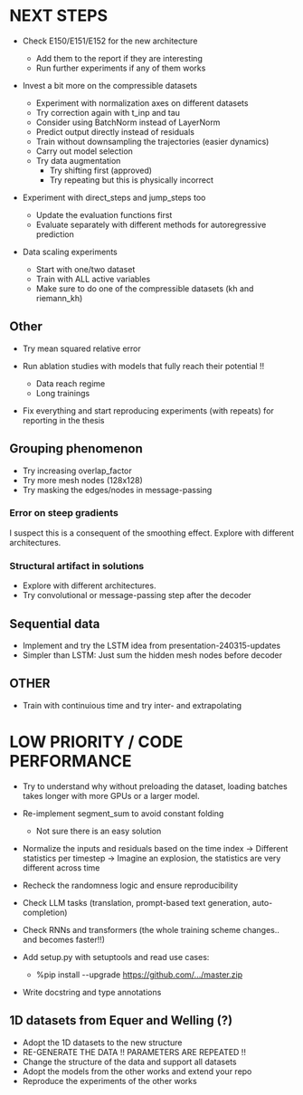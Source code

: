 # NEXT STEPS

- Check E150/E151/E152 for the new architecture
    - Add them to the report if they are interesting
    - Run further experiments if any of them works

- Invest a bit more on the compressible datasets
    - Experiment with normalization axes on different datasets
    - Try correction again with t_inp and tau
    - Consider using BatchNorm instead of LayerNorm
    - Predict output directly instead of residuals
    - Train without downsampling the trajectories (easier dynamics)
    - Carry out model selection
    - Try data augmentation
        - Try shifting first (approved)
        - Try repeating but this is physically incorrect

- Experiment with direct_steps and jump_steps too
    - Update the evaluation functions first
    - Evaluate separately with different methods for autoregressive prediction

- Data scaling experiments
    * Start with one/two dataset
    * Train with ALL active variables
    * Make sure to do one of the compressible datasets (kh and riemann_kh)

## Other

- Try mean squared relative error

- Run ablation studies with models that fully reach their potential !!
    - Data reach regime
    - Long trainings

- Fix everything and start reproducing experiments (with repeats) for reporting in the thesis


## Grouping phenomenon
- Try increasing overlap_factor
- Try more mesh nodes (128x128)
- Try masking the edges/nodes in message-passing

### Error on steep gradients
I suspect this is a consequent of the smoothing effect. Explore with different architectures.

### Structural artifact in solutions
- Explore with different architectures.
- Try convolutional or message-passing step after the decoder

## Sequential data
- Implement and try the LSTM idea from presentation-240315-updates
- Simpler than LSTM: Just sum the hidden mesh nodes before decoder

## OTHER

- Train with continuious time and try inter- and extrapolating

# LOW PRIORITY / CODE PERFORMANCE

- Try to understand why without preloading the dataset, loading batches takes longer with more GPUs or a larger model.

- Re-implement segment_sum to avoid constant folding
    - Not sure there is an easy solution

- Normalize the inputs and residuals based on the time index
    -> Different statistics per timestep
    -> Imagine an explosion, the statistics are very different across time

- Recheck the randomness logic and ensure reproducibility

- Check LLM tasks (translation, prompt-based text generation, auto-completion)
- Check RNNs and transformers (the whole training scheme changes.. and becomes faster!!)

- Add setup.py with setuptools and read use cases:
    - %pip install --upgrade https://github.com/.../master.zip

- Write docstring and type annotations

## 1D datasets from Equer and Welling (?)
- Adopt the 1D datasets to the new structure
- RE-GENERATE THE DATA !! PARAMETERS ARE REPEATED !!
- Change the structure of the data and support all datasets
- Adopt the models from the other works and extend your repo
- Reproduce the experiments of the other works
